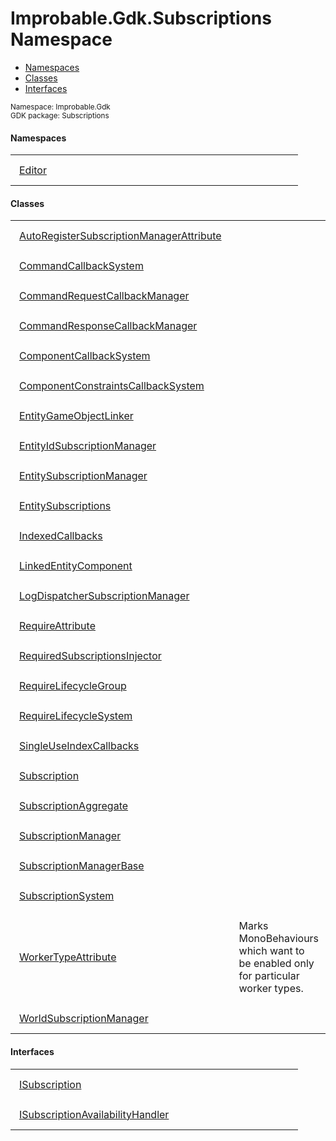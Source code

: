 
# Improbable.Gdk.Subscriptions Namespace
<nav id="pageToc" class="page-toc"><ul><li><a href="#namespaces">Namespaces</a>
<li><a href="#classes">Classes</a>
<li><a href="#interfaces">Interfaces</a>
</ul></nav>
<sup>
Namespace: Improbable.Gdk<br/>
GDK package: Subscriptions<br />
</sup>

</p>

#### Namespaces

<table>
<tr>
<td style="padding: 14px; border: none; width: 40ch"><a href="{{urlRoot}}/api/subscriptions/editor-index">Editor</a></td>
<td style="padding: 14px; border: none;"></td>
</tr>
</table>



</p>

#### Classes

<table>
<tr>
<td style="padding: 14px; border: none; width: 40ch"><a href="{{urlRoot}}/api/subscriptions/auto-register-subscription-manager-attribute">AutoRegisterSubscriptionManagerAttribute</a></td>
<td style="padding: 14px; border: none;"></td>
</tr>
<tr>
<td style="padding: 14px; border: none; width: 40ch"><a href="{{urlRoot}}/api/subscriptions/command-callback-system">CommandCallbackSystem</a></td>
<td style="padding: 14px; border: none;"></td>
</tr>
<tr>
<td style="padding: 14px; border: none; width: 40ch"><a href="{{urlRoot}}/api/subscriptions/command-request-callback-manager">CommandRequestCallbackManager</a></td>
<td style="padding: 14px; border: none;"></td>
</tr>
<tr>
<td style="padding: 14px; border: none; width: 40ch"><a href="{{urlRoot}}/api/subscriptions/command-response-callback-manager">CommandResponseCallbackManager</a></td>
<td style="padding: 14px; border: none;"></td>
</tr>
<tr>
<td style="padding: 14px; border: none; width: 40ch"><a href="{{urlRoot}}/api/subscriptions/component-callback-system">ComponentCallbackSystem</a></td>
<td style="padding: 14px; border: none;"></td>
</tr>
<tr>
<td style="padding: 14px; border: none; width: 40ch"><a href="{{urlRoot}}/api/subscriptions/component-constraints-callback-system">ComponentConstraintsCallbackSystem</a></td>
<td style="padding: 14px; border: none;"></td>
</tr>
<tr>
<td style="padding: 14px; border: none; width: 40ch"><a href="{{urlRoot}}/api/subscriptions/entity-game-object-linker">EntityGameObjectLinker</a></td>
<td style="padding: 14px; border: none;"></td>
</tr>
<tr>
<td style="padding: 14px; border: none; width: 40ch"><a href="{{urlRoot}}/api/subscriptions/entity-id-subscription-manager">EntityIdSubscriptionManager</a></td>
<td style="padding: 14px; border: none;"></td>
</tr>
<tr>
<td style="padding: 14px; border: none; width: 40ch"><a href="{{urlRoot}}/api/subscriptions/entity-subscription-manager">EntitySubscriptionManager</a></td>
<td style="padding: 14px; border: none;"></td>
</tr>
<tr>
<td style="padding: 14px; border: none; width: 40ch"><a href="{{urlRoot}}/api/subscriptions/entity-subscriptions">EntitySubscriptions</a></td>
<td style="padding: 14px; border: none;"></td>
</tr>
<tr>
<td style="padding: 14px; border: none; width: 40ch"><a href="{{urlRoot}}/api/subscriptions/indexed-callbacks">IndexedCallbacks</a></td>
<td style="padding: 14px; border: none;"></td>
</tr>
<tr>
<td style="padding: 14px; border: none; width: 40ch"><a href="{{urlRoot}}/api/subscriptions/linked-entity-component">LinkedEntityComponent</a></td>
<td style="padding: 14px; border: none;"></td>
</tr>
<tr>
<td style="padding: 14px; border: none; width: 40ch"><a href="{{urlRoot}}/api/subscriptions/log-dispatcher-subscription-manager">LogDispatcherSubscriptionManager</a></td>
<td style="padding: 14px; border: none;"></td>
</tr>
<tr>
<td style="padding: 14px; border: none; width: 40ch"><a href="{{urlRoot}}/api/subscriptions/require-attribute">RequireAttribute</a></td>
<td style="padding: 14px; border: none;"></td>
</tr>
<tr>
<td style="padding: 14px; border: none; width: 40ch"><a href="{{urlRoot}}/api/subscriptions/required-subscriptions-injector">RequiredSubscriptionsInjector</a></td>
<td style="padding: 14px; border: none;"></td>
</tr>
<tr>
<td style="padding: 14px; border: none; width: 40ch"><a href="{{urlRoot}}/api/subscriptions/require-lifecycle-group">RequireLifecycleGroup</a></td>
<td style="padding: 14px; border: none;"></td>
</tr>
<tr>
<td style="padding: 14px; border: none; width: 40ch"><a href="{{urlRoot}}/api/subscriptions/require-lifecycle-system">RequireLifecycleSystem</a></td>
<td style="padding: 14px; border: none;"></td>
</tr>
<tr>
<td style="padding: 14px; border: none; width: 40ch"><a href="{{urlRoot}}/api/subscriptions/single-use-index-callbacks">SingleUseIndexCallbacks</a></td>
<td style="padding: 14px; border: none;"></td>
</tr>
<tr>
<td style="padding: 14px; border: none; width: 40ch"><a href="{{urlRoot}}/api/subscriptions/subscription">Subscription</a></td>
<td style="padding: 14px; border: none;"></td>
</tr>
<tr>
<td style="padding: 14px; border: none; width: 40ch"><a href="{{urlRoot}}/api/subscriptions/subscription-aggregate">SubscriptionAggregate</a></td>
<td style="padding: 14px; border: none;"></td>
</tr>
<tr>
<td style="padding: 14px; border: none; width: 40ch"><a href="{{urlRoot}}/api/subscriptions/subscription-manager">SubscriptionManager</a></td>
<td style="padding: 14px; border: none;"></td>
</tr>
<tr>
<td style="padding: 14px; border: none; width: 40ch"><a href="{{urlRoot}}/api/subscriptions/subscription-manager-base">SubscriptionManagerBase</a></td>
<td style="padding: 14px; border: none;"></td>
</tr>
<tr>
<td style="padding: 14px; border: none; width: 40ch"><a href="{{urlRoot}}/api/subscriptions/subscription-system">SubscriptionSystem</a></td>
<td style="padding: 14px; border: none;"></td>
</tr>
<tr>
<td style="padding: 14px; border: none; width: 40ch"><a href="{{urlRoot}}/api/subscriptions/worker-type-attribute">WorkerTypeAttribute</a></td>
<td style="padding: 14px; border: none;">Marks MonoBehaviours which want to be enabled only for particular worker types. </td>
</tr>
<tr>
<td style="padding: 14px; border: none; width: 40ch"><a href="{{urlRoot}}/api/subscriptions/world-subscription-manager">WorldSubscriptionManager</a></td>
<td style="padding: 14px; border: none;"></td>
</tr>
</table>




</p>

#### Interfaces

<table>
<tr>
<td style="padding: 14px; border: none; width: 40ch"><a href="{{urlRoot}}/api/subscriptions/i-subscription">ISubscription</a></td>
<td style="padding: 14px; border: none;"></td>
</tr>
<tr>
<td style="padding: 14px; border: none; width: 40ch"><a href="{{urlRoot}}/api/subscriptions/i-subscription-availability-handler">ISubscriptionAvailabilityHandler</a></td>
<td style="padding: 14px; border: none;"></td>
</tr>
</table>



